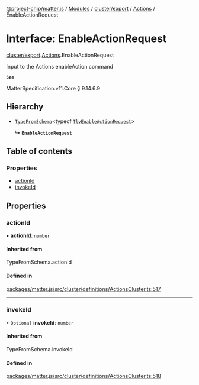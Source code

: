 [@project-chip/matter.js](../README.md) / [Modules](../modules.md) / [cluster/export](../modules/cluster_export.md) / [Actions](../modules/cluster_export.Actions.md) / EnableActionRequest

# Interface: EnableActionRequest

[cluster/export](../modules/cluster_export.md).[Actions](../modules/cluster_export.Actions.md).EnableActionRequest

Input to the Actions enableAction command

**`See`**

MatterSpecification.v11.Core § 9.14.6.9

## Hierarchy

- [`TypeFromSchema`](../modules/tlv_export.md#typefromschema)\<typeof [`TlvEnableActionRequest`](../modules/cluster_export.Actions.md#tlvenableactionrequest)\>

  ↳ **`EnableActionRequest`**

## Table of contents

### Properties

- [actionId](cluster_export.Actions.EnableActionRequest.md#actionid)
- [invokeId](cluster_export.Actions.EnableActionRequest.md#invokeid)

## Properties

### actionId

• **actionId**: `number`

#### Inherited from

TypeFromSchema.actionId

#### Defined in

[packages/matter.js/src/cluster/definitions/ActionsCluster.ts:517](https://github.com/project-chip/matter.js/blob/c0d55745d5279e16fdfaa7d2c564daa31e19c627/packages/matter.js/src/cluster/definitions/ActionsCluster.ts#L517)

___

### invokeId

• `Optional` **invokeId**: `number`

#### Inherited from

TypeFromSchema.invokeId

#### Defined in

[packages/matter.js/src/cluster/definitions/ActionsCluster.ts:518](https://github.com/project-chip/matter.js/blob/c0d55745d5279e16fdfaa7d2c564daa31e19c627/packages/matter.js/src/cluster/definitions/ActionsCluster.ts#L518)
